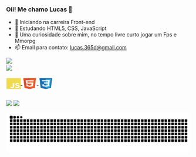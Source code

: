 ### Oii! Me chamo Lucas 👋
- 🔭 Iniciando na carreira Front-end
- 🌱 Estudando HTML5, CSS, JavaScript
- 💬 Uma curiosidade sobre mim, no tempo livre curto jogar um Fps e Mmorpg
- 📫 Email para contato: lucas.365d@gmail.com

 <div>
    <a href="https://github.com/Lucas-os">
  <img height="180em" src="https://github-readme-stats.vercel.app/api?username=Lucas-os&show_icons=true&theme=dracula&include_all_commits=true&count_private=true"/>
     </br>
  <img height="118em" src="https://github-readme-stats.vercel.app/api/top-langs/?username=Lucas-os&layout=compact&langs_count=7&theme=dracula"/>
 </div>                                                                                                                       
 <div style="display: inline_block"><br>
  <img align="center" alt="Lucas-Js" height="30" width="40" src="https://raw.githubusercontent.com/devicons/devicon/master/icons/javascript/javascript-plain.svg"> 
  <img align="center" alt="Lucas-HTML" height="30" width="40" src="https://raw.githubusercontent.com/devicons/devicon/master/icons/html5/html5-original.svg">
  <img align="center" alt="Lucas-CSS" height="30" width="40" src="https://raw.githubusercontent.com/devicons/devicon/master/icons/css3/css3-original.svg">
 </div>
  
  ##
 
  <div>
    <a href="https://www.linkedin.com/in/lucas-oliveira-848a35180/" target="_blank"><img src="https://img.shields.io/badge/-LinkedIn-%230077B5?style=for-the-badge&logo=linkedin&logoColor=white" target="_blank"></a>
    <a href="https://www.instagram.com/luska_kw/" target="_blank"><img src="https://img.shields.io/badge/-Instagram-%23E4405F?style=for-the-badge&logo=instagram&logoColor=white" target="_blank"></a>
    
   ![Snake animation](https://github.com/Lucas-os/lucas-os/blob/output/github-contribution-grid-snake.svg)
 
 </div>
  
